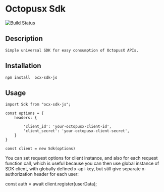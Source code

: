 # Octopusx Sdk

[![Build Status](https://travis-ci.org/op-developer/op-api-javascript-sdk.svg?branch=master)](https://travis-ci.org/op-developer/op-api-javascript-sdk)

## Description

    Simple universal SDK for easy consumption of OctopusX APIs.

## Installation

    npm install  ocx-sdk-js

## Usage

    import Sdk from "ocx-sdk-js";

    const options = {
        headers: {
        
            'client_id': 'your-octopusx-client-id',
            'client_secret': 'your-octopusx-client-secret',
        }
    }

    const client = new Sdk(options)



You can set request options for client instance, and also for each request function call, which is useful because you can then use global instance of SDK client, with globally defined x-api-key, but still give separate x-authorization header for each user:

const auth = await client.register(userData);




